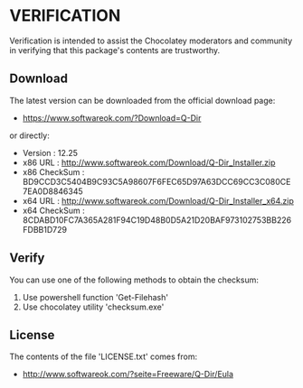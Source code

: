 # VERIFICATION
Verification is intended to assist the Chocolatey moderators and community in verifying that this package's contents are trustworthy.

## Download
The latest version can be downloaded from the official download page:
- https://www.softwareok.com/?Download=Q-Dir

or directly:
- Version      : 12.25
- x86 URL      : http://www.softwareok.com/Download/Q-Dir_Installer.zip
- x86 CheckSum : BD9CCD3C5404B9C93C5A98607F6FEC65D97A63DCC69CC3C080CE7EA0D8846345
- x64 URL      : http://www.softwareok.com/Download/Q-Dir_Installer_x64.zip
- x64 CheckSum : 8CDABD10FC7A365A281F94C19D48B0D5A21D20BAF973102753BB226FDBB1D729

## Verify
You can use one of the following methods to obtain the checksum:
1. Use powershell function 'Get-Filehash'
2. Use chocolatey utility 'checksum.exe'


## License
The contents of the file 'LICENSE.txt' comes from:
- http://www.softwareok.com/?seite=Freeware/Q-Dir/Eula
